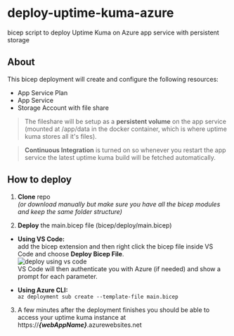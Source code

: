 # deploy-uptime-kuma-azure
bicep script to deploy Uptime Kuma on Azure app service with persistent storage

## About

This bicep deployment will create and configure the following resources:
- App Service Plan
- App Service
- Storage Account with file share

> The fileshare will be setup as a **persistent volume** on the app service (mounted at /app/data in the docker container, which is where uptime kuma stores all it's files).  

> **Continuous Integration** is turned on so whenever you restart the app service the latest uptime kuma build will be fetched automatically.

## How to deploy

1. **Clone** repo  
  *(or download manually but make sure you have all the bicep modules and keep the same folder structure)*
  
2. **Deploy** the main.bicep file (bicep/deploy/main.bicep)  
  - **Using VS Code:**  
  add the bicep extension and then right click the bicep file inside VS Code and choose **Deploy Bicep File**.  
  ![deploy using vs code](https://learn.microsoft.com/en-us/azure/azure-resource-manager/bicep/media/quickstart-create-bicep-use-visual-studio-code/vscode-bicep-deploy.png)  
  VS Code will then authenticate you with Azure (if needed) and show a prompt for each parameter.
  
  - **Using Azure CLI:**  
  `az deployment sub create --template-file main.bicep`  
  
3. A few minutes after the deployment finishes you should be able to access your uptime kuma instance at https://***{webAppName}***.azurewebsites.net
